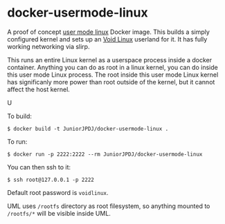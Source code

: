 # docker-usermode-linux

A proof of concept [user mode linux](https://en.wikipedia.org/wiki/User-mode_Linux)
Docker image. This builds a simply configured kernel and sets up an [Void Linux](https://voidlinux.org/)
userland for it. It has fully working networking via slirp.

This runs an entire Linux kernel as a userspace process inside a docker container.
Anything you can do as root in a linux kernel, you can do inside this user mode
Linux process. The root inside this user mode Linux kernel has significanly more
power than root outside of the kernel, but it cannot affect the host kernel.

U

To build:

```shell
$ docker build -t JuniorJPDJ/docker-usermode-linux .
```

To run:

```shell
$ docker run -p 2222:2222 --rm JuniorJPDJ/docker-usermode-linux
```

You can then ssh to it:

```shell
$ ssh root@127.0.0.1 -p 2222
```
Default root password is `voidlinux`.

UML uses `/rootfs` directory as root filesystem, so anything mounted to `/rootfs/*` will be visible inside UML.
